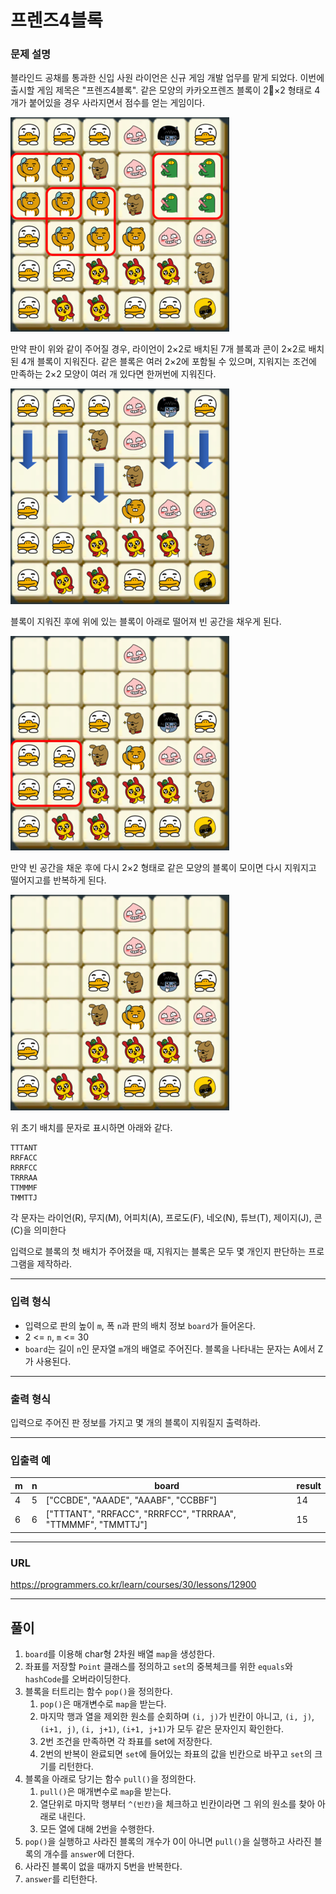 # 프렌즈4블록

### 문제 설명

블라인드 공채를 통과한 신입 사원 라이언은 신규 게임 개발 업무를 맡게 되었다. 이번에 출시할 게임 제목은 "프렌즈4블록".
같은 모양의 카카오프렌즈 블록이 2×2 형태로 4개가 붙어있을 경우 사라지면서 점수를 얻는 게임이다.

![jpg_1](./1.png)

만약 판이 위와 같이 주어질 경우, 라이언이 2×2로 배치된 7개 블록과 콘이 2×2로 배치된 4개 블록이 지워진다. 같은 블록은 여러 2×2에 포함될 수 있으며, 지워지는 조건에 만족하는 2×2 모양이 여러 개 있다면 한꺼번에 지워진다.

![jpg_1](./2.png)

블록이 지워진 후에 위에 있는 블록이 아래로 떨어져 빈 공간을 채우게 된다.

![jpg_1](./3.png)

만약 빈 공간을 채운 후에 다시 2×2 형태로 같은 모양의 블록이 모이면 다시 지워지고 떨어지고를 반복하게 된다.

![jpg_1](./4.png)

위 초기 배치를 문자로 표시하면 아래와 같다.

```
TTTANT
RRFACC
RRRFCC
TRRRAA
TTMMMF
TMMTTJ
```

각 문자는 라이언(R), 무지(M), 어피치(A), 프로도(F), 네오(N), 튜브(T), 제이지(J), 콘(C)을 의미한다

입력으로 블록의 첫 배치가 주어졌을 때, 지워지는 블록은 모두 몇 개인지 판단하는 프로그램을 제작하라.

-----------
### 입력 형식

- 입력으로 판의 높이 `m`, 폭 `n`과 판의 배치 정보 `board`가 들어온다.
- 2 <= `n`, `m` <= 30
- `board`는 길이 `n`인 문자열 `m`개의 배열로 주어진다. 블록을 나타내는 문자는 A에서 Z가 사용된다.

-----------
### 출력 형식

입력으로 주어진 판 정보를 가지고 몇 개의 블록이 지워질지 출력하라.

-----------
### 입출력 예

| m   | n   | board                                                        | result |
|-----|-----|--------------------------------------------------------------|--------|
| 4   | 5   | ["CCBDE", "AAADE", "AAABF", "CCBBF"]                         | 14     |
| 6   | 6   | ["TTTANT", "RRFACC", "RRRFCC", "TRRRAA", "TTMMMF", "TMMTTJ"] | 15     |

-----------
### URL

https://programmers.co.kr/learn/courses/30/lessons/12900

-----------
## 풀이
1. `board`를 이용해 char형 2차원 배열 `map`을 생성한다.
2. 좌표를 저장할 `Point` 클래스를 정의하고 `set`의 중복체크를 위한 `equals`와 `hashCode`를 오버라이딩한다.
3. 블록을 터트리는 함수 `pop()`을 정의한다.
   1. `pop()`은 매개변수로 `map`을 받는다.
   2. 마지막 행과 열을 제외한 원소를 순회하며 `(i, j)`가 빈칸이 아니고, `(i, j)`, `(i+1, j)`, `(i, j+1)`, `(i+1, j+1)`가 모두 같은 문자인지 확인한다.
   3. 2번 조건을 만족하면 각 좌표를 set에 저장한다.
   4. 2번의 반복이 완료되면 `set`에 들어있는 좌표의 값을 빈칸으로 바꾸고 `set`의 크기를 리턴한다.
4. 블록을 아래로 당기는 함수 `pull()`을 정의한다.
   1. `pull()`은 매개변수로 `map`을 받는다.
   2. 열단위로 마지막 행부터 `^(빈칸)`을 체크하고 빈칸이라면 그 위의 원소를 찾아 아래로 내린다.
   3. 모든 열에 대해 2번을 수행한다.
5. `pop()`을 실행하고 사라진 블록의 개수가 0이 아니면 `pull()`을 실행하고 사라진 블록의 개수를 `answer`에 더한다.
6. 사라진 블록이 없을 때까지 5번을 반복한다.
7. `answer`를 리턴한다.